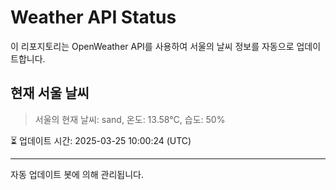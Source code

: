 
# Weather API Status

이 리포지토리는 OpenWeather API를 사용하여 서울의 날씨 정보를 자동으로 업데이트합니다.

## 현재 서울 날씨
> 서울의 현재 날씨: sand, 온도: 13.58°C, 습도: 50%

⏳ 업데이트 시간: 2025-03-25 10:00:24 (UTC)

---
자동 업데이트 봇에 의해 관리됩니다.
